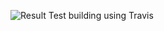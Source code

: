 ![Result Test building using Travis](https://github.com/IhorPetr/Calculator/master/Screenshots/Test.PNG)